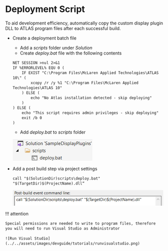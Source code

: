 # Deployment Script

To aid development efficiency, automatically copy the custom display plugin DLL to ATLAS program files after each successful build.

- Create a deployment batch file
    - Add a _scripts_ folder under _Solution_
    - Create _deploy.bat_ file with the following contents

    ```
    NET SESSION >nul 2>&1
    IF %ERRORLEVEL% EQU 0 (
        IF EXIST "C:\Program Files\McLaren Applied Technologies\ATLAS 10\" (
            xcopy /r /y %1 "C:\Program Files\McLaren Applied Technologies\ATLAS 10"
        ) ELSE (
            echo "No Atlas installation detected - skip deploying"
        )
    ) ELSE (
        echo "This script requires admin privileges - skip deploying"
        exit /b 0
    )
    ```

    - Add _deploy.bat_ to _scripts_ folder

    ![Scripts Folder](../../assets/images/devguide/tutorials/scriptsfolder.png)

- Add a post build step via project settings

    ```
    call "$(SolutionDir)scripts\deploy.bat" "$(TargetDir)$(ProjectName).dll“
    ```

    ![Post Build Step](../../assets/images/devguide/tutorials/postbuildstep.png)

!!! attention

    Special permissions are needed to write to program files, therefore you will need to run Visual Studio as Administrator

    ![Run Visual Studio](../../assets/images/devguide/tutorials/runvisualstudio.png)